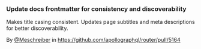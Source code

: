 ### Update docs frontmatter for consistency and discoverability

Makes title casing consistent. Updates page subtitles and meta descriptions for better discoverability.

By [@Meschreiber](https://github.com/@Meschreiber) in https://github.com/apollographql/router/pull/5164
